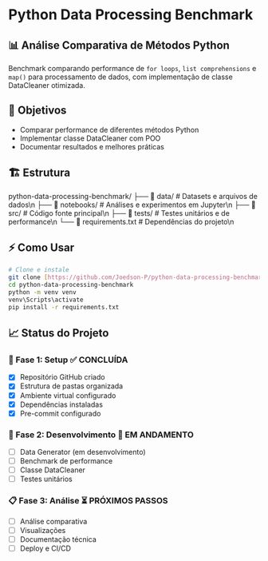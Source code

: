 # Python Data Processing Benchmark

## 📊 Análise Comparativa de Métodos Python

Benchmark comparando performance de `for loops`, `list comprehensions` e `map()` para processamento de dados, com implementação de classe DataCleaner otimizada.

## 🎯 Objetivos

- Comparar performance de diferentes métodos Python
- Implementar classe DataCleaner com POO
- Documentar resultados e melhores práticas

## 🏗️ Estrutura
python-data-processing-benchmark/
├── 📂 data/                 # Datasets e arquivos de dados\n
├── 📂 notebooks/            # Análises e experimentos em Jupyter\n
├── 📂 src/                  # Código fonte principal\n
├── 📂 tests/                # Testes unitários e de performance\n
└── 📄 requirements.txt      # Dependências do projeto\n


## ⚡ Como Usar

```bash
# Clone e instale
git clone [https://github.com/Joedson-P/python-data-processing-benchmark.git]
cd python-data-processing-benchmark
python -m venv venv
venv\Scripts\activate
pip install -r requirements.txt
```

## 📈 Status do Projeto

### 🎯 Fase 1: Setup ✅ **CONCLUÍDA**
- [x] Repositório GitHub criado
- [x] Estrutura de pastas organizada
- [x] Ambiente virtual configurado
- [x] Dependências instaladas
- [x] Pre-commit configurado

### 🔄 Fase 2: Desenvolvimento 🔄 **EM ANDAMENTO**
- [ ] Data Generator (em desenvolvimento)
- [ ] Benchmark de performance
- [ ] Classe DataCleaner
- [ ] Testes unitários

### 📋 Fase 3: Análise ⏳ **PRÓXIMOS PASSOS**
- [ ] Análise comparativa
- [ ] Visualizações
- [ ] Documentação técnica
- [ ] Deploy e CI/CD